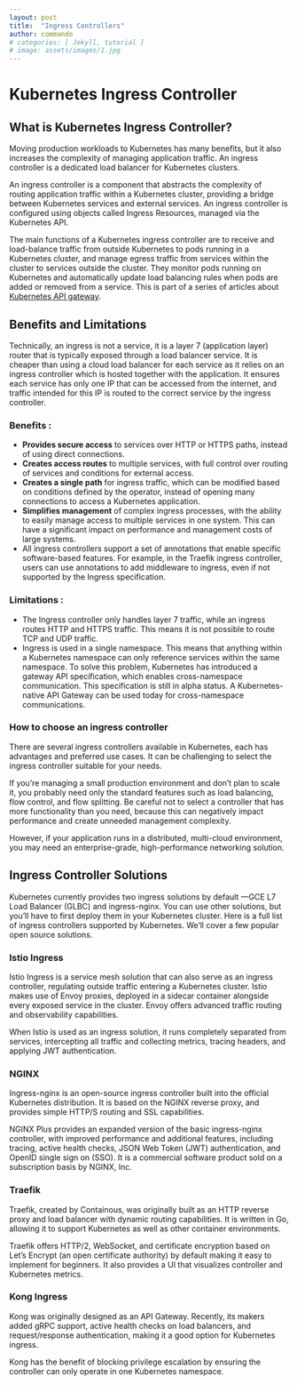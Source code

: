 ```yaml
---
layout: post
title:  "Ingress Controllers"
author: commando
# categories: [ Jekyll, tutorial ]
# image: assets/images/1.jpg
---
```


# Kubernetes Ingress Controller

## What is Kubernetes Ingress Controller?
Moving production workloads to Kubernetes has many benefits, but it also increases the complexity of managing application traffic. An ingress controller is a dedicated load balancer for Kubernetes clusters.

An ingress controller is a component that abstracts the complexity of routing application traffic within a Kubernetes cluster, providing a bridge between Kubernetes services and external services. An ingress controller is configured using objects called Ingress Resources, managed via the Kubernetes API.

The main functions of a Kubernetes ingress controller are to receive and load-balance traffic from outside Kubernetes to pods running in a Kubernetes cluster, and manage egress traffic from services within the cluster to services outside the cluster. They monitor pods running on Kubernetes and automatically update load balancing rules when pods are added or removed from a service. This is part of a series of articles about [Kubernetes API gateway](https://www.solo.io/topics/kubernetes-api-gateway/).

## Benefits and Limitations
Technically, an ingress is not a service, it is a layer 7 (application layer) router that is typically exposed through a load balancer service. It is cheaper than using a cloud load balancer for each service as it relies on an ingress controller which is hosted together with the application. It ensures each service has only one IP that can be accessed from the internet, and traffic intended for this IP is routed to the correct service by the ingress controller.

### Benefits :
- **Provides secure access** to services over HTTP or HTTPS paths, instead of using direct connections. 
- **Creates access routes** to multiple services, with full control over routing of services and conditions for external access. 
- **Creates a single path** for ingress traffic, which can be modified based on conditions defined by the operator, instead of opening many connections to access a Kubernetes application.
- **Simplifies management** of complex ingress processes, with the ability to easily manage access to multiple services in one system. This can have a significant impact on performance and management costs of large systems.
- All ingress controllers support a set of annotations that enable specific software-based features. For example, in the Traefik ingress controller, users can use annotations to add middleware to ingress, even if not supported by the Ingress specification.

### Limitations :
- The Ingress controller only handles layer 7 traffic, while an ingress routes HTTP and HTTPS traffic. This means it is not possible to route TCP and UDP traffic.
- Ingress is used in a single namespace. This means that anything within a Kubernetes namespace can only reference services within the same namespace. To solve this problem, Kubernetes has introduced a gateway API specification, which enables cross-namespace communication. This specification is still in alpha status. A Kubernetes-native API Gateway can be used today for cross-namespace communications.

### How to choose an ingress controller

There are several ingress controllers available in Kubernetes, each has advantages and preferred use cases. It can be challenging to select the ingress controller suitable for your needs.

If you’re managing a small production environment and don’t plan to scale it, you probably need only the standard features such as load balancing, flow control, and flow splitting. Be careful not to select a controller that has more functionality than you need, because this can negatively impact performance and create unneeded management complexity. 

However, if your application runs in a distributed, multi-cloud environment, you may need an enterprise-grade, high-performance networking solution. 

## Ingress Controller Solutions
Kubernetes currently provides two ingress solutions by default —GCE L7 Load Balancer (GLBC) and ingress-nginx. You can use other solutions, but you’ll have to first deploy them in your Kubernetes cluster. Here is a full list of ingress controllers supported by Kubernetes. We’ll cover a few popular open source solutions.

### Istio Ingress
Istio Ingress is a service mesh solution that can also serve as an ingress controller, regulating outside traffic entering a Kubernetes cluster. Istio makes use of Envoy proxies, deployed in a sidecar container alongside every exposed service in the cluster. Envoy offers advanced traffic routing and observability capabilities.

When Istio is used as an ingress solution, it runs completely separated from services, intercepting all traffic and collecting metrics, tracing headers, and applying JWT authentication.

### NGINX
Ingress-nginx is an open-source ingress controller built into the official Kubernetes distribution. It is based on the NGINX reverse proxy, and provides simple HTTP/S routing and SSL capabilities.

NGINX Plus provides an expanded version of the basic ingress-nginx controller, with improved performance and additional features, including tracing, active health checks, JSON Web Token (JWT) authentication, and OpenID single sign on (SSO). It is a commercial software product sold on a subscription basis by NGINX, Inc.

### Traefik
Traefik, created by Containous, was originally built as an HTTP reverse proxy and load balancer with dynamic routing capabilities. It is written in Go, allowing it to support Kubernetes as well as other container environments. 

Traefik offers HTTP/2, WebSocket, and certificate encryption based on Let’s Encrypt (an open certificate authority) by default making it easy to implement for beginners. It also provides a UI that visualizes controller and Kubernetes metrics.

### Kong Ingress
Kong was originally designed as an API Gateway. Recently, its makers added gRPC support, active health checks on load balancers, and request/response authentication, making it a good option for Kubernetes ingress.

Kong has the benefit of blocking privilege escalation by ensuring the controller can only operate in one Kubernetes namespace.